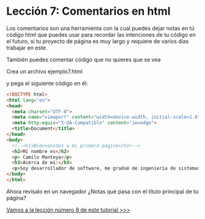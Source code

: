 # Lección 7: Comentarios en html

Los comentarios son una herramienta con la cual puedes dejar notas en tú código html que puedes usar para recordar las intenciones de tu código en el futuro, si tu proyecto de página es muy largo y requiere de varios días trabajar en este.


También puedes comentar código que no quieres que se vea

Crea un archivo ejemplo7.html

y pega el siguiente código en él:

```html
<!DOCTYPE html>
<html lang="en">
<head>
  <meta charset="UTF-8">
  <meta name="viewport" content="width=device-width, initial-scale=1.0">
  <meta http-equiv="X-UA-Compatible" content="ie=edge">
  <title>Document</title>
</head>
<body>
  <!--<h1>Bienvenidos a mi primera página</h1>-->
  <h2>Mi nombre es</h2>
  <p> Camilo Montoya</p>
  <h3>Acerca de mi:</h3>
  <p>Soy desarrollador de software, me gradué de ingeniería de sistemas hace algunos años, llevo trabajando como desarrollador desde el 2006, pero la primera vez que hice código, fue en 1999 cuando estaba en octavo grado, es decir hace 20 años que programo</p>
</body>
</html>
```
Ahora revísalo en un navegador
¿Notas qué pasa con el título principal de tu página?

[Vamos a la lección número 8 de este tutorial >>>](leccion8.md)